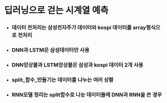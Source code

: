 # 딥러닝으로 걷는 시계열 예측
* ### 데이터 전처리는 삼성전자주가 데이터와 kospi 데이터를 array형식으로 전처리
* ### DNN과 LSTM은 삼성데이터만 사용
* ### DNN앙상블과 LSTM앙상블은 삼성과 kospi 데이터 2개 사용
* ### split_함수_만들기는 데이터를 나누는 여러 상황
* ### RNN모델 정리는 split함수로 나눈 데이터들에 DNN과 RNN을 쓴 경우

